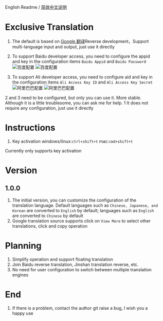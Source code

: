 English Readme /  [简体中文说明](README.md)

# Exclusive Translation

1. The default is based on [Google 翻译](https://translate.google.cn)Reverse development，Support multi-language input and output, just use it directly
2. To support Baidu developer access, you need to configure the appid and key in the configuration items `Baidu Appid` and `Baidu Password`
![百度配置](./src/asserts/百度配置.png)
![百度配置](./src/asserts/百度官网.png)

3. To support Ali developer access, you need to configure aid and key in the configuration items `Ali Access Key ID` and `Ali Access Key Secret`
![阿里巴巴配置](./src/asserts/阿里巴巴配置.png)
![阿里巴巴配置](./src/asserts/阿里巴巴官网.png)

2 and 3 need to be configured, but only you can use it. More stable. Although it is a little troublesome, you can ask me for help.
1 It does not require any configuration, just use it directly

# Instructions
1. Key activation
windows/linux:`ctrl+shift+t`
mac:`cmd+shift+t`

Currently only supports key activation

# Version
## 1.0.0
1. The initial version, you can customize the configuration of the translation language. Default languages such as `Chinese, Japanese, and Korean` are converted to `English` by default; languages such as `English` are converted to `Chinese` by default
2. Google translation source supports click on `View More` to select other translations, click and copy operation


# Planning
1. Simplify operation and support floating translation
2. Join Baidu reverse translation, Jinshan translation reverse, etc.
3. No need for user configuration to switch between multiple translation engines

# End
1. If there is a problem, contact the author git raise a bug, I wish you a happy use
